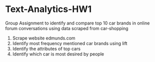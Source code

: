 # Text-Analytics-HW1
Group Assignment to identify and compare top 10 car brands in online forum conversations using data scraped from car-shopping

1. Scrape website edmunds.com
2. Identify most frequency mentioned car brands using lift
3. Identify the attributes of top cars
4. Identify which car is most desired by people

